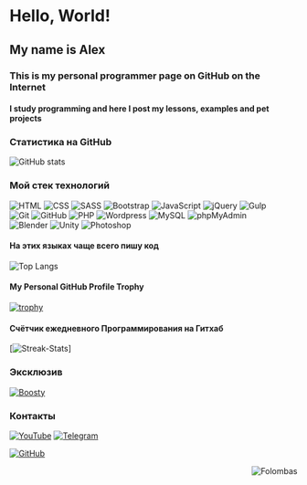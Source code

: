 # Hello, World!    
## My name is Alex   
### This is my personal programmer page on GitHub on the Internet  
#### I study programming and here I post my lessons, examples and pet projects  

### Статистика на GitHub
![GitHub stats](https://github-readme-stats.vercel.app/api?username=Folombas&show_icons=true&locale=en&theme=dark)

### Мой стек технологий
![HTML](https://img.shields.io/badge/-HTML-333?style=for-the-badge&logo=html5)
![CSS](https://img.shields.io/badge/-CSS-333?style=for-the-badge&logo=css3&logoColor=blue)
![SASS](https://img.shields.io/badge/-SASS-333?style=for-the-badge&logo=SASS)
![Bootstrap](https://img.shields.io/badge/-Bootstrap-333?style=for-the-badge&logo=Bootstrap)
![JavaScript](https://img.shields.io/badge/-JavaScript-333?style=for-the-badge&logo=javascript)
![jQuery](https://img.shields.io/badge/-jQuery-333?style=for-the-badge&logo=jQuery&logoColor=blue)
![Gulp](https://img.shields.io/badge/-Gulp-333?style=for-the-badge&logo=Gulp)  
![Git](https://img.shields.io/badge/-Git-333?style=for-the-badge&logo=Git)
![GitHub](https://img.shields.io/badge/-GitHub-333?style=for-the-badge&logo=GitHub)
![PHP](https://img.shields.io/badge/-PHP-333?style=for-the-badge&logo=PHP)
![Wordpress](https://img.shields.io/badge/-Wordpress-333?style=for-the-badge&logo=Wordpress&logoColor=blue)
![MySQL](https://img.shields.io/badge/-MySQL-333?style=for-the-badge)
![phpMyAdmin](https://img.shields.io/badge/-phpMyAdmin-333?style=for-the-badge)  
![Blender](https://img.shields.io/badge/-Blender-333?style=for-the-badge&logo=Blender)
![Unity](https://img.shields.io/badge/-Unity-333?style=for-the-badge&logo=Unity)
![Photoshop](https://img.shields.io/badge/-Photoshop-333?style=for-the-badge&logo=Photoshop)

#### На этих языках чаще всего пишу код
![Top Langs](https://github-readme-stats.vercel.app/api/top-langs/?username=Folombas&show_icons=true&locale=en&layout=compact&theme=dark)

#### My Personal GitHub Profile Trophy
[![trophy](https://github-profile-trophy.vercel.app/?username=Folombas&theme=onedark)](https://github.com/Folombas/github-profile-trophy)

#### Счётчик ежедневного Программирования на Гитхаб
[![Streak-Stats](https://github-readme-streak-stats.herokuapp.com/?user=Folombas)]

### Эксклюзив
[![Boosty](https://img.shields.io/badge/-Boosty-FFA318?style=for-the-badge)](https://boosty.to/folombas)

### Контакты
[![YouTube](https://img.shields.io/badge/-YouTube-333?style=for-the-badge&logo=YouTube&logoColor=FF0000)](https://www.youtube.com/@folomba)
[![Telegram](https://img.shields.io/badge/-Telegram-333?style=for-the-badge&logo=telegram&logoColor=27A0D9)](https://t.me/folombas)
<!-- [![VK](https://img.shields.io/badge/-VK-333?style=for-the-badge&logo=Vk&logoColor=27A0D9)](https://vk.com/) -->  
<!-- [![Дзен](https://img.shields.io/badge/-Дзен-333?style=for-the-badge)](https://zen.yandex.ru/itdoctor) -->
<!-- [![Rutube](https://img.shields.io/badge/-Rutube-333?style=for-the-badge)](https://rutube.ru/channel//) -->
[![GitHub](https://img.shields.io/badge/-GitHub-333?style=for-the-badge&logo=GitHub&logoColor=fff)](https://github.com/folombas)
<!-- [![Instagram](https://img.shields.io/badge/-Instagram-333?style=for-the-badge&logo=instagram&logoColor=B4068E)](https://instagram.com/ismail_asanovich) -->

<p align="right"> <img src="https://komarev.com/ghpvc/?username=Folombas&label=Profile%20views&color=blueviolet&style=flat" alt="Folombas" /> </p>
